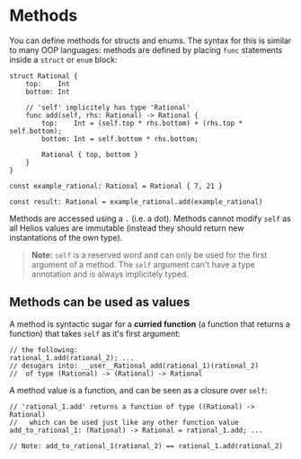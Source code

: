 # Methods

You can define methods for structs and enums. The syntax for this is similar to many OOP languages: methods are defined by placing `func` statements inside a `struct` or `enum` block:

```helios
struct Rational {
    top:    Int
    bottom: Int

    // 'self' implicitely has type 'Rational'
    func add(self, rhs: Rational) -> Rational {
        top:    Int = (self.top * rhs.bottom) + (rhs.top * self.bottom);
        bottom: Int = self.bottom * rhs.bottom;

        Rational { top, bottom }
    }
}

const example_rational: Rational = Rational { 7, 21 }

const result: Rational = example_rational.add(example_rational)
```

Methods are accessed using a `.` (i.e. a dot). Methods cannot modify `self` as all Helios values are immutable (instead they should return new instantations of the own type).

> **Note:** `self` is a reserved word and can only be used for the first argument of a method. The `self` argument can't have a type annotation and is always implicitely typed.

## Methods can be used as values
A method is syntactic sugar for a **curried function** (a function that returns a function) that takes `self` as it's first argument:

```helios
// the following:
rational_1.add(rational_2); ...
// desugars into: __user__Rational_add(rational_1)(rational_2)
//  of type (Rational) -> (Rational) -> Rational
```

A method value is a function, and can be seen as a closure over `self`:
```helios
// 'rational_1.add' returns a function of type ((Rational) -> Rational) 
//   which can be used just like any other function value
add_to_rational_1: (Rational) -> Rational = rational_1.add; ...

// Note: add_to_rational_1(rational_2) == rational_1.add(rational_2)
```